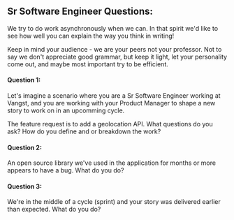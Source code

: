 ## Sr Software Engineer Questions: 

We try to do work asynchronously when we can. In that spirit we'd like to see how well you can explain the way you think in writing! 

Keep in mind your audience - we are your peers not your professor. 
Not to say we don't appreciate good grammar, but keep it light, let your personality come out, and maybe most important try to be efficient. 

#### Question 1: 

Let's imagine a scenario where you are a Sr Software Engineer working at Vangst, and you are working with your Product Manager to shape a new story to work on in an upcomming cycle. 

The feature request is to add a geolocation API. What questions do you ask? How do you define and or breakdown the work? 


#### Question 2: 

An open source library we've used in the application for months or more appears to have a bug. What do you do? 

#### Question 3: 

We're in the middle of a cycle (sprint) and your story was delivered earlier than expected. What do you do?

